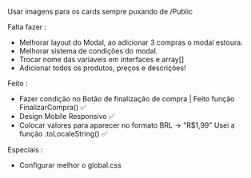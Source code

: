 Usar imagens para os cards sempre puxando de /Public

Falta fazer :
- Melhorar layout do Modal, ao adicionar 3 compras o modal estoura.
- Melhorar sistema de condições do modal.
- Trocar nome das variaveis em interfaces e array[]
- Adicionar todos os produtos, preços e descrições!

Feito :
- Fazer condição no Botão de finalização de compra | Feito função FinalizarCompra() ✅
- Design Mobile Responsivo ✅
- Colocar valores para aparecer no formato BRL -> "R$1,99" Usei a função .toLocaleString() ✅

Especiais :

- Configurar melhor o global.css
